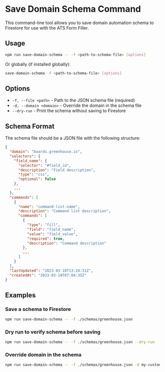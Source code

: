 # Save Domain Schema Command

This command-line tool allows you to save domain automation schema to Firestore for use with the ATS Form Filler.

## Usage

```bash
npm run save-domain-schema -- -f <path-to-schema-file> [options]
```

Or globally (if installed globally):

```bash
save-domain-schema -f <path-to-schema-file> [options]
```

## Options

- `-f, --file <path>` - Path to the JSON schema file (required)
- `-d, --domain <domain>` - Override the domain in the schema file
- `--dry-run` - Print the schema without saving to Firestore

## Schema Format

The schema file should be a JSON file with the following structure:

```json
{
  "domain": "boards.greenhouse.io",
  "selectors": {
    "field_name": {
      "selector": "#field_id",
      "description": "Field description",
      "type": "css",
      "optional": false
    },
    ...
  },
  "commands": [
    {
      "name": "command-list-name",
      "description": "Command list description",
      "commands": [
        {
          "type": "fill",
          "field": "field_name",
          "value": "field_value",
          "required": true,
          "description": "Command description"
        },
        ...
      ]
    }
  ],
  "lastUpdated": "2023-03-18T13:24:31Z",
  "createdAt": "2023-03-18T07:04:35Z"
}
```

## Examples

### Save a schema to Firestore

```bash
npm run save-domain-schema -- -f ./schemas/greenhouse.json
```

### Dry run to verify schema before saving

```bash
npm run save-domain-schema -- -f ./schemas/greenhouse.json --dry-run
```

### Override domain in the schema

```bash
npm run save-domain-schema -- -f ./schemas/greenhouse.json -d my-custom-greenhouse.io
```
